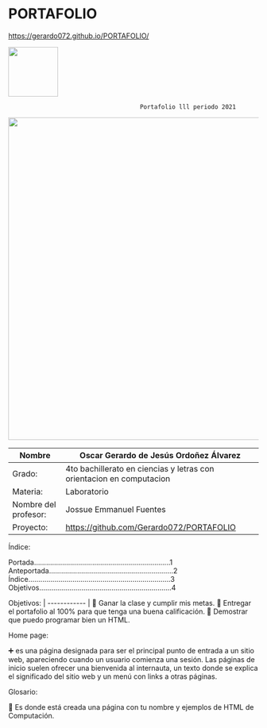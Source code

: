 # PORTAFOLIO
https://gerardo072.github.io/PORTAFOLIO/



<img width=100px; src="https://jefuentes80.github.io/starup_scl/img/logo_SCL%20(3).png">

                                         Portafolio lll periodo 2021

<img width=650px; src="https://camo.githubusercontent.com/02f505d7bf609d2bec0794c00372d63a14a0d32c77908e375c5d3e24e628830d/68747470733a2f2f656e637279707465642d74626e302e677374617469632e636f6d2f696d616765733f713d74626e3a414e643947635366543869384a4f44654a57744430534151566c4a6f7845335f6d476a377876756b7946333667414b52567069434b72546b6232586472486f525f5156724d7a774b51765926757371703d434155">

|  Nombre | Oscar Gerardo de Jesús Ordoñez Álvarez |
| ------------ | ------------ |
| Grado: | 4to bachillerato en ciencias y letras con orientacion en computacion  |
| Materia: | Laboratorio |
| Nombre del profesor: | Jossue Emmanuel Fuentes|
| Proyecto: | https://github.com/Gerardo072/PORTAFOLIO |

Índice:

Portada....................................................................1
Anteportada..............................................................2
Índice.......................................................................3
Objetivos..................................................................4

Objetivos:
| ------------ |
📱 Ganar la clase y cumplir mis metas.
📱 Entregar el portafolio al 100% para que tenga una buena calificación.
📱 Demostrar que puedo programar bien un HTML.

Home page:

➕ es una página designada para ser el principal punto de entrada a un sitio web, apareciendo cuando un usuario comienza una sesión. Las páginas de inicio suelen ofrecer una bienvenida al internauta, un texto donde se explica el significado del sitio web y un menú con links a otras páginas.

Glosario:

📜 Es donde está creada una página con tu nombre y ejemplos de HTML de Computación.

